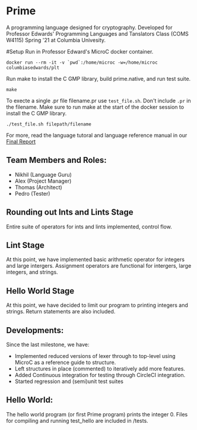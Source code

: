 # Prime
A programming language designed for cryptography. Developed for Professor Edwards' Programming Languages and Tanslators Class (COMS W4115) Spring '21 at Columbia Univesity. 

#Setup
Run in Professor Edward's MicroC docker container.
```
docker run --rm -it -v `pwd`:/home/microc -w=/home/microc columbiasedwards/plt
```
Run make to install the C GMP library, build prime.native, and run test suite.
```
make
```
To execte a single .pr file filename.pr use `test_file.sh`. Don't include  `.pr` in the filename. Make sure to run make at the start of the docker session to install the C GMP library.
```
./test_file.sh filepath/filename
```
For more, read the language tutoral and language reference manual in our [Final Report](http://www.cs.columbia.edu/~sedwards/classes/2021/4115-spring/reports/PRIME.pdf)

## Team Members and Roles:
- Nikhil (Language Guru)
- Alex (Project Manager)
- Thomas (Architect)
- Pedro (Tester)

## Rounding out Ints and Lints Stage
Entire suite of operators for ints and lints implemented, control flow.

## Lint Stage
At this point, we have implemented basic arithmetic operator for integers and large intergers. Assignment operators are functional for intergers, large integers, and strings.

## Hello World Stage
At this point, we have decided to limit our program to printing integers and strings. 
Return statements are also included.

## Developments:
Since the last milestone, we have: 
- Implemented reduced versions of lexer through to top-level using MicroC as a reference guide to structure.
- Left structures in place (commented) to iteratively add more features.
- Added Continuous integration for testing through CircleCI integration.
- Started regression and (semi)unit test suites

## Hello World:
The hello world program (or first Prime program) prints the integer 0. Files for compiling and running test_hello are included in /tests.
